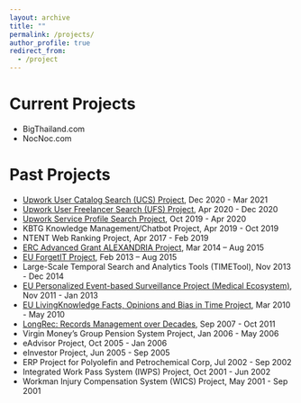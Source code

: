 ```yaml
---
layout: archive
title: ""
permalink: /projects/
author_profile: true
redirect_from:
  - /project
---
```


Current Projects
======
* BigThailand.com
* NocNoc.com

Past Projects
======
* <a href="https://www.upwork.com/">Upwork User Catalog Search (UCS) Project</a>, Dec 2020 - Mar 2021
* <a href="https://www.upwork.com/">Upwork User Freelancer Search (UFS) Project</a>, Apr 2020 - Dec 2020
* <a href="https://www.upwork.com/">Upwork Service Profile Search Project</a>, Oct 2019 - Apr 2020
* KBTG Knowledge Management/Chatbot Project, Apr 2019 - Oct 2019
* NTENT Web Ranking Project, Apr 2017 - Feb 2019
* <a href="http://alexandria-project.eu/">ERC Advanced Grant ALEXANDRIA Project</a>, Mar 2014 – Aug 2015
* <a href="https://www.forgetit-project.eu/en/home/">EU ForgetIT Project</a>, Feb 2013 – Aug 2015
* Large-Scale Temporal Search and Analytics Tools (TIMETool), Nov 2013 - Dec 2014
* <a href="https://cordis.europa.eu/project/id/247829"><a href="">EU Personalized Event-based Surveillance Project (Medical Ecosystem)</a>, Nov 2011 - Jan 2013
* <a href="https://cordis.europa.eu/project/id/231126">EU LivingKnowledge Facts, Opinions and Bias in Time Project</a>, Mar 2010 - May 2010
* <a href="https://research.idi.ntnu.no/longrec/">LongRec: Records Management over Decades</a>, Sep 2007 - Oct 2011
* Virgin Money’s Group Pension System Project, Jan 2006 - May 2006
* eAdvisor Project, Oct 2005 - Jan 2006
* eInvestor Project, Jun 2005 - Sep 2005
* ERP Project for Polyolefin and Petrochemical Corp, Jul 2002 - Sep 2002
* Integrated Work Pass System (IWPS) Project, Oct 2001 - Jun 2002
* Workman Injury Compensation System (WICS) Project, May 2001 - Sep 2001